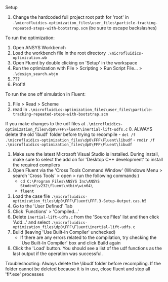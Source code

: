Setup
1. Change the hardcoded full project root path for 'root' in `.\microfluidics-optimization_files\user_files\particle-tracking-repeated-steps-with-bootstrap.scm` (be sure to escape backslashes)

To run the optimization:
1. Open ANSYS Workbench
2. Load the workbench file in the root directory `.\microfluidics-optimization.wb`
3. Open Fluent by double clicking on 'Setup' in the workspace
3. Run the optimization with File > Scripting > Run Script File... > `.\design_search.wbjn`
4. ???
5. Profit!

To run the one off simulation in Fluent:
1. File > Read > Scheme
2. read in `.\microfluidics-optimization_files\user_files\particle-tracking-repeated-steps-with-bootstrap.scm`

If you make changes to the udf files at `.\microfluidics-optimization_files\dp0\FFF\Fluent\inertial-lift-udfs.c`
0. ALWAYS delete the old 'ibudf' folder before trying to recompile
    - `del /f .\microfluidics-optimization_files\dp0\FFF\Fluent\libudf`
    - `rmdir /f .\microfluidics-optimization_files\dp0\FFF\Fluent\libudf`
1. Make sure the latest Microsoft Visual Studio is installed. During install, make sure to select the add on for 'Desktop C++ development' to install the required compilers
2. Open Fluent via the 'Cross Tools Command Window' (Windows Menu > search 'Cross Tools' > open > run the following commands:)
    - `cd C:\Program Files\ANSYS Inc\ANSYS Student\v232\fluent\ntbin\win64\`
    - `fluent`
3. Load the case file `.\microfluidics-optimization_files\dp0\FFF\Fluent\FFF.3-Setup-Output.cas.h5`
4. Go to the 'User Defined' Tab
5. Click 'Functions' > 'Compiled...'
6. Delete `inertial-lift-udfs.c` from the 'Source Files' list and then click 'Add...' and select `.\microfluidics-optimization_files\dp0\FFF\Fluent\inertial-lift-udfs.c`
7. Build (leaving 'Use Built-In Compiler' unchecked)
   - If there are any errors related to the compilation, try checking the 'Use Built-In Compiler' box and click Build again
8. Click the 'Load' button. You should see a list of the udf functions as the last output if the operation was successful.

Troubleshooting:
Always delete the \libudf folder before recompiling. If the folder cannot be deleted because it is in use, close fluent and stop all 'fl*.exe' processes
